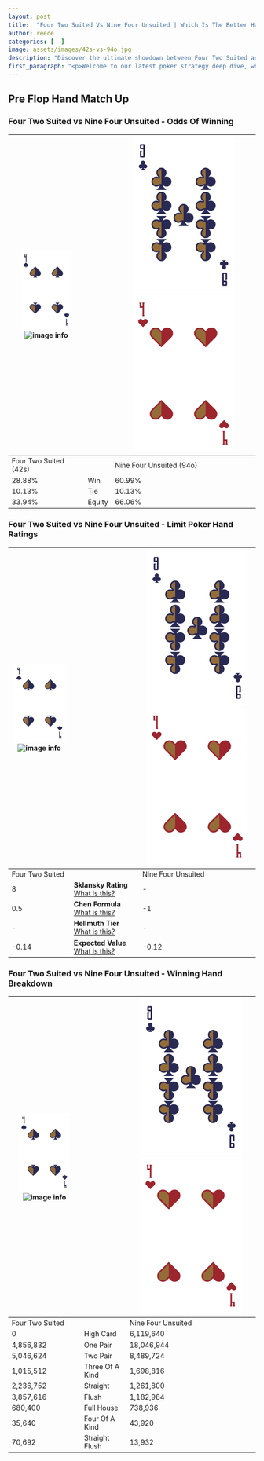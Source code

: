 ```yaml
---
layout: post
title:  "Four Two Suited Vs Nine Four Unsuited | Which Is The Better Hand In Poker? A Complete Guide"
author: reece
categories: [  ]
image: assets/images/42s-vs-94o.jpg
description: "Discover the ultimate showdown between Four Two Suited and Nine Four Unsuited in poker! Uncover the odds, strategies, and scenarios where one hand triumphs over the other. Get ready to up your poker game with this thrilling analysis."
first_paragraph: "<p>Welcome to our latest poker strategy deep dive, where we're pitting two distinct hands against each other in a high-stakes showdown: Four Two Suited vs Nine Four Unsuited.</p><p>In the dynamic world of poker, every decision counts, and knowing which hand holds the upper hand is key to your success at the table.</p><p>In this article, we'll dissect these two hands, explore the scenarios where one dominates the other, and equip you with the knowledge to make strategic choices that can tip the odds in your favor.</p><p>Get ready to unravel the intriguing dynamics of these poker hands and elevate your game to new heights.</p>"
---
```




[comment]: # (sp0)

## Pre Flop Hand Match Up

<div class="table hand-ratings" markdown="1"> 



### Four Two Suited vs Nine Four Unsuited - Odds Of Winning


    
| ![image info](assets/images/hand1/4.png) ![image info](assets/images/hand1/2s.png) |  | ![image info](assets/images/hand2/9.png) ![image info](assets/images/hand2/4o.png) |
| -------- | -------- | -------- |
| Four Two Suited (42s) |  | Nine Four Unsuited (94o) |
| 28.88% | Win | 60.99% |
| 10.13% | Tie | 10.13% |
| 33.94% | Equity | 66.06% |




[comment]: # (sp1)



### Four Two Suited vs Nine Four Unsuited - Limit Poker Hand Ratings


    
| ![image info](assets/images/hand1/4.png) ![image info](assets/images/hand1/2s.png) |  | ![image info](assets/images/hand2/9.png) ![image info](assets/images/hand2/4o.png) |
| -------- | -------- | -------- |
| Four Two Suited |  | Nine Four Unsuited |
| 8 | **Sklansky Rating** [What is this?](/sklansky-rating-explained) | - |
| 0.5 | **Chen Formula** [What is this?](/chen-formula-explained) | -1 |
| - | **Hellmuth Tier** [What is this?](/Hellmuth-tier-explained) | - |
| -0.14 | **Expected Value** [What is this?](/expected-value-explained) | -0.12 |




[comment]: # (sp2)



### Four Two Suited vs Nine Four Unsuited - Winning Hand Breakdown


    
| ![image info](assets/images/hand1/4.png) ![image info](assets/images/hand1/2s.png) |  | ![image info](assets/images/hand2/9.png) ![image info](assets/images/hand2/4o.png) |
| -------- | -------- | -------- |
| Four Two Suited |  | Nine Four Unsuited |
| 0 | High Card | 6,119,640 |
| 4,856,832 | One Pair | 18,046,944 |
| 5,046,624 | Two Pair | 8,489,724 |
| 1,015,512 | Three Of A Kind | 1,698,816 |
| 2,236,752 | Straight | 1,261,800 |
| 3,857,616 | Flush | 1,182,984 |
| 680,400 | Full House | 738,936 |
| 35,640 | Four Of A Kind | 43,920 |
| 70,692 | Straight Flush | 13,932 |




[comment]: # (sp3)



</div>

[comment]: # (sp4)



[comment]: # (sp5)

